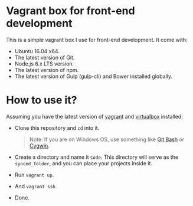 # Vagrant box for front-end development
This is a simple vagrant box I use for front-end development. It come with:

  * Ubuntu 16.04 x64.
  * The latest version of Git.
  * Node.js 6.x LTS version.
  * The latest version of npm.
  * The latest version of Gulp (gulp-cli) and Bower installed globally.

# How to use it?
Assuming you have the latest version of [vagrant](https://www.vagrantup.com/) and [virtualbox](https://www.virtualbox.org/) installed:

  * Clone this repository and `cd` into it.

    > Note: If you are on Windows OS, use something like [Git Bash](https://git-scm.com/downloads) or [Cygwin](https://www.cygwin.com/).


  * Create a directory and name it `Code`. This directory will serve as the `synced_folder`, and you can place your projects inside it.
  * Run `vagrant up`.
  * And `vagrant ssh`.
  * Done.
